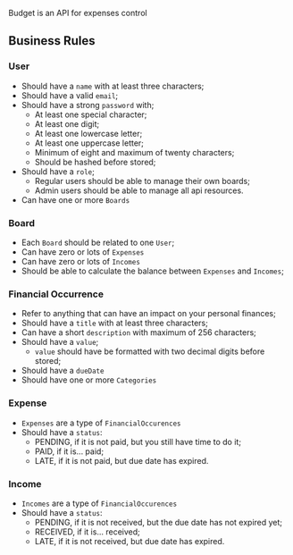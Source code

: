 Budget is an API for expenses control

## Business Rules

### User

- Should have a `name` with at least three characters;
- Should have a valid `email`;
- Should have a strong `password` with;
    - At least one special character;
    - At least one digit;
    - At least one lowercase letter;
    - At least one uppercase letter;
    - Minimum of eight and maximum of twenty characters;
    - Should be hashed before stored;
- Should have a `role`;
    - Regular users should be able to manage their own boards;
    - Admin users should be able to manage all api resources.
- Can have one or more `Boards`

### Board

- Each `Board` should be related to one `User`;
- Can have zero or lots of `Expenses`
- Can have zero or lots of `Incomes`
- Should be able to calculate the balance between `Expenses` and `Incomes`;

### Financial Occurrence

- Refer to anything that can have an impact on your personal finances;
- Should have a `title` with at least three characters;
- Can have a short `description` with maximum of 256 characters;
- Should have a `value`;
    - `value` should have be formatted with two decimal digits before stored;
- Should have a `dueDate`
- Should have one or more `Categories`

### Expense

- `Expenses` are a type of `FinancialOccurences`
- Should have a `status`:
    - PENDING, if it is not paid, but you still have time to do it;
    - PAID, if it is... paid;
    - LATE, if it is not paid, but due date has expired.

### Income

- `Incomes` are a type of `FinancialOccurences`
- Should have a `status`:
    - PENDING, if it is not received, but the due date has not expired yet;
    - RECEIVED, if it is... received;
    - LATE, if it is not received, but due date has expired.
